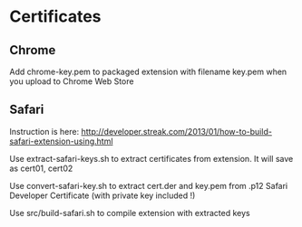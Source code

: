 # Certificates

## Chrome

Add chrome-key.pem to packaged extension with filename key.pem when you upload to Chrome Web Store

## Safari

Instruction is here: http://developer.streak.com/2013/01/how-to-build-safari-extension-using.html

Use extract-safari-keys.sh to extract certificates from extension.  It will save as cert01, cert02

Use convert-safari-key.sh to extract cert.der and key.pem from .p12 Safari Developer Certificate (with private key included !)

Use src/build-safari.sh to compile extension with extracted keys